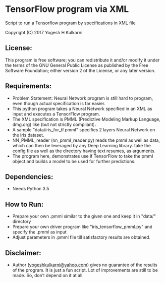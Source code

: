# TensorFlow program via XML
Script to run a Tensorflow program by specifications in XML file

Copyright (C) 2017 Yogesh H Kulkarni

## License:
This program is free software; you can redistribute it and/or
modify it under the terms of the GNU General Public License
as published by the Free Software Foundation; either version 2
of the License, or any later version.

## Requirements:
* Problem Statement: Neural Network program is still hard to program, even though actual specification is far easier.
* This python program takes a Neural Network specified in an XML as input and executes a TensorFlow program.
* The XML specification is PMML (Predictive Modeling Markup Language, dmg.org) like (but not strictly compliant).
* A sample "data/iris_for_tf.pmml" specifies 2 layers Neural Network on the iris dataset.
* NN_PMML_reader (nn_pmml_reader.py) reads the pmml as well as data, which can then be leveraged by any Deep Learning library. take the config file as well as the directory having text resumes, as arguments.
* The program here, demonstrates use if TensorFlow to take the pmml object and builds a model to be used for further predictions.

## Dependencies:
* Needs Python 3.5

## How to Run:
* Prepare your own .pmml similar to the given one and keep it in "data/" directory
* Prepare your own driver program like "iris_tensorflow_pmml.py" and specify the .pmml as input
* Adjust parameters in .pmml file till satisfactory results are obtained.

## Disclaimer:
* Author (yogeshkulkarni@yahoo.com) gives no guarantee of the results of the program. It is just a fun script. Lot of improvements are still to be made. So, don’t depend on it at all.
